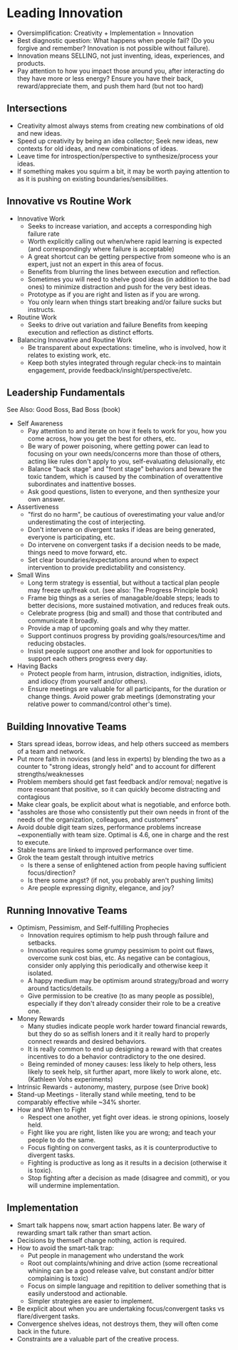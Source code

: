 # Leading Innovation

* Oversimplification: Creativity + Implementation = Innovation
* Best diagnostic question: What happens when people fail? (Do you forgive and remember? Innovation is not possible without failure).
* Innovation means SELLING, not just inventing, ideas, experiences, and products.
* Pay attention to how you impact those around you, after interacting do they have more or less energy? Ensure you have their back, reward/appreciate them, and push them hard (but not too hard)

## Intersections

* Creativity almost always stems from creating new combinations of old and new ideas.
* Speed up creativity by being an idea collector; Seek new ideas, new contexts for old ideas, and new combinations of ideas.
* Leave time for introspection/perspective to synthesize/process your ideas.
* If something makes you squirm a bit, it may be worth paying attention to as it is pushing on existing boundaries/sensibilities.

## Innovative vs Routine Work

* Innovative Work
  * Seeks to increase variation, and accepts a corresponding high failure rate
  * Worth explicitly calling out when/where rapid learning is expected (and correspondingly where failure is acceptable)
  * A great shortcut can be getting perspective from someone who is an expert, just not an expert in this area of focus.
  * Benefits from blurring the lines between execution and reflection.
  * Sometimes you will need to shelve good ideas (in addition to the bad ones) to minimize distraction and push for the very best ideas.
  * Prototype as if you are right and listen as if you are wrong.
  * You only learn when things start breaking and/or failure sucks but instructs.
* Routine Work
  * Seeks to drive out variation and failure
   Benefits from keeping execution and reflection as distinct efforts.
* Balancing Innovative and Routine Work
  * Be transparent about expectations: timeline, who is involved, how it relates to existing work, etc.
  * Keep both styles integrated through regular check-ins to maintain engagement, provide feedback/insight/perspective/etc.

## Leadership Fundamentals

See Also: Good Boss, Bad Boss (book)

* Self Awareness
  * Pay attention to and iterate on how it feels to work for you, how you come across, how you get the best for others, etc.
  * Be wary of power poisoning, where getting power can lead to focusing on your own needs/concerns more than those of others, acting like rules don't apply to you, self-evaluating delusionally, etc
  * Balance "back stage" and "front stage" behaviors and beware the toxic tandem, which is caused by the combination of overattentive subordinates and inattentive bosses.
  * Ask good questions, listen to everyone, and then synthesize your own answer.
* Assertiveness
  * "first do no harm", be cautious of overestimating your value and/or underestimating the cost of interjecting.
  * Don't intervene on divergent tasks if ideas are being generated, everyone is participating, etc.
  * Do intervene on convergent tasks if a decision needs to be made, things need to move forward, etc.
  * Set clear boundaries/expectations around when to expect intervention to provide predictability and consistency.
* Small Wins
  * Long term strategy is essential, but without a tactical plan people may freeze up/freak out. (see also: The Progress Principle book)
  * Frame big things as a series of managable/doable steps; leads to better decisions, more sustained motivation, and reduces freak outs.
  * Celebrate progress (big and small) and those that contributed and communicate it broadly.
  * Provide a map of upcoming goals and why they matter.
  * Support continuos progress by providing goals/resources/time and reducing obstacles.
  * Insist people support one another and look for opportunities to support each others progress every day.
* Having Backs
  * Protect people from harm, intrusion, distraction, indignities, idiots, and idiocy (from yourself and/or others).
  * Ensure meetings are valuable for all participants, for the duration or change things. Avoid power grab meetings (demonstrating your relative power to command/control other's time).

## Building Innovative Teams

* Stars spread ideas, borrow ideas, and help others succeed as members of a team and network.
* Put more faith in novices (and less in experts) by blending the two as a counter to "strong ideas, strongly held" and to account for different strengths/weaknesses
* Problem members should get fast feedback and/or removal; negative is more resonant that positive, so it can quickly become distracting and contagious
* Make clear goals, be explicit about what is negotiable, and enforce both.
* "assholes are those who consistently put their own needs in front of the needs of the organization, colleagues, and customers"
* Avoid double digit team sizes, performance problems increase ~exponentially with team size. Optimal is 4.6, one in charge and the rest to execute.
* Stable teams are linked to improved performance over time.
* Grok the team gestalt through intuitive metrics
  * Is there a sense of enlightened action from people having sufficient focus/direction?
  * Is there some angst? (if not, you probably aren't pushing limits)
  * Are people expressing dignity, elegance, and joy?

## Running Innovative Teams

* Optimism, Pessimism, and Self-fulfilling Prophecies
  * Innovation requires optimism to help push through failure and setbacks.
  * Innovation requires some grumpy pessimism to point out flaws, overcome sunk cost bias, etc. As negative can be contagious, consider only applying this periodically and otherwise keep it isolated.
  * A happy medium may be optimism around strategy/broad and worry around tactics/details.
  * Give permission to be creative (to as many people as possible), especially if they don't already consider their role to be a creative one.
* Money Rewards
  * Many studies indicate people work harder toward financial rewards, but they do so as selfish loners and it it really hard to properly connect rewards and desired behaviors.
  * It is really common to end up designing a reward with that creates incentives to do a behavior contradictory to the one desired.
  * Being reminded of money causes: less likely to help others, less likely to seek help, sit further apart, more likely to work alone, etc. (Kathleen Vohs experiments)
* Intrinsic Rewards - autonomy, mastery, purpose (see Drive book)
* Stand-up Meetings - literally stand while meeting, tend to be comparably effective while ~34% shorter.
* How and When to Fight
  * Respect one another, yet fight over ideas. ie strong opinions, loosely held.
  * Fight like you are right, listen like you are wrong; and teach your people to do the same.
  * Focus fighting on convergent tasks, as it is counterproductive to divergent tasks.
  * Fighting is productive as long as it results in a decision (otherwise it is toxic).
  * Stop fighting after a decision as made (disagree and commit), or you will undermine implementation.

## Implementation

* Smart talk happens now, smart action happens later. Be wary of rewarding smart talk rather than smart action.
* Decisions by themself change nothing, action is required.
* How to avoid the smart-talk trap:
  * Put people in management who understand the work
  * Root out complaints/whining and drive action (some recreational whining can be a good release valve, but constant and/or bitter complaining is toxic)
  * Focus on simple language and repitition to deliver something that is easily understood and actionable.
  * Simpler strategies are easier to implement.
* Be explicit about when you are undertaking focus/convergent tasks vs flare/divergent tasks.
* Convergence shelves ideas, not destroys them, they will often come back in the future.
* Constraints are a valuable part of the creative process.


